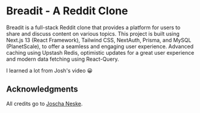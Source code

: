 # Breadit - A Reddit Clone

Breadit is a full-stack Reddit clone that provides a platform for users to share and discuss content on various topics. This project is built using Next.js 13 (React Framework), Tailwind CSS, NextAuth, Prisma, and MySQL (PlanetScale), to offer a seamless and engaging user experience. Advanced caching using Upstash Redis, optimistic updates for a great user experience and modern data fetching using React-Query.

I learned a lot from Josh's video 😀

## Acknowledgments
All credits go to [Joscha Neske](https://github.com/joschan21).
